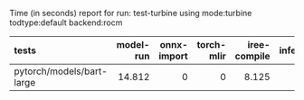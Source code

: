 Time (in seconds) report for run: test-turbine using mode:turbine todtype:default backend:rocm

| tests                     |   model-run |   onnx-import |   torch-mlir |   iree-compile |   inference |
|:--------------------------|------------:|--------------:|-------------:|---------------:|------------:|
| pytorch/models/bart-large |      14.812 |             0 |            0 |          8.125 |       0.026 |
